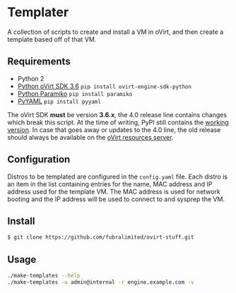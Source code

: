 # Templater

A collection of scripts to create and install a VM in oVirt, and then create
a template based off of that VM.

## Requirements

- Python 2
- [Python oVirt SDK 3.6](https://github.com/oVirt/ovirt-engine-sdk) `pip install ovirt-engine-sdk-python`
- [Python Paramiko](https://github.com/paramiko/paramiko) `pip install paramiko`
- [PyYAML](http://pyyaml.org) `pip install pyyaml`

The oVirt SDK **must** be version **3.6.x**, the 4.0 release line contains
changes which break this script.  At the time of writing, PyPI still contains
the [working version](https://pypi.python.org/pypi/ovirt-engine-sdk-python/3.6.0.3).
In case that goes away or updates to the 4.0 line, the old release should
always be available on the [oVirt resources server](http://plain.resources.ovirt.org/pub/ovirt-3.6/src/ovirt-engine-sdk-python/ovirt-engine-sdk-python-3.6.0.3.tar.gz).

## Configuration

Distros to be templated are configured in the `config.yaml` file. Each distro
is an item in the list containing entries for the name, MAC address and IP
address used for the template VM. The MAC address is used for network booting
and the IP address will be used to connect to and sysprep the VM.

## Install

```bash
$ git clone https://github.com/fubralimited/ovirt-stuff.git
```

## Usage

```bash
./make-templates --help
./make-templates -u admin@internal -r engine.example.com -v
```
